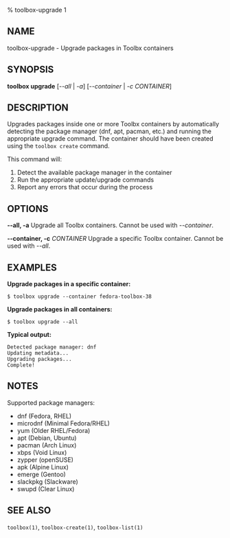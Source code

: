 
% toolbox-upgrade 1

## NAME
toolbox\-upgrade - Upgrade packages in Toolbx containers

## SYNOPSIS
**toolbox upgrade** [*--all* | *-a*] [*--container* | *-c* *CONTAINER*]

## DESCRIPTION
Upgrades packages inside one or more Toolbx containers by automatically detecting
the package manager (dnf, apt, pacman, etc.) and running the appropriate upgrade
command. The container should have been created using the `toolbox create` command.

This command will:
1. Detect the available package manager in the container
2. Run the appropriate update/upgrade commands
3. Report any errors that occur during the process

## OPTIONS
**--all, -a**
Upgrade all Toolbx containers. Cannot be used with *--container*.

**--container, -c** *CONTAINER*
Upgrade a specific Toolbx container. Cannot be used with *--all*.

## EXAMPLES
**Upgrade packages in a specific container:**
```
$ toolbox upgrade --container fedora-toolbox-38
```

**Upgrade packages in all containers:**
```
$ toolbox upgrade --all
```

**Typical output:**
```
Detected package manager: dnf
Updating metadata...
Upgrading packages...
Complete!
```

## NOTES
Supported package managers:
- dnf (Fedora, RHEL)
- microdnf (Minimal Fedora/RHEL)
- yum (Older RHEL/Fedora)
- apt (Debian, Ubuntu)
- pacman (Arch Linux)
- xbps (Void Linux)
- zypper (openSUSE)
- apk (Alpine Linux)
- emerge (Gentoo)
- slackpkg (Slackware)
- swupd (Clear Linux)

## SEE ALSO
`toolbox(1)`, `toolbox-create(1)`, `toolbox-list(1)`
